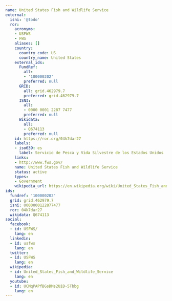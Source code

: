```yaml
---
name: United States Fish and Wildlife Service
external:
  isni: '@todo'
  ror:
    acronyms:
    - USFWS
    - FWS
    aliases: []
    country:
      country_code: US
      country_name: United States
    external_ids:
      FundRef:
        all:
        - '100000202'
        preferred: null
      GRID:
        all: grid.462979.7
        preferred: grid.462979.7
      ISNI:
        all:
        - 0000 0001 2287 7477
        preferred: null
      Wikidata:
        all:
        - Q674113
        preferred: null
    id: https://ror.org/04k7dar27
    labels:
    - iso639: es
      label: Servicio de Pesca y Vida Silvestre de los Estados Unidos
    links:
    - http://www.fws.gov/
    name: United States Fish and Wildlife Service
    status: active
    types:
    - Government
    wikipedia_url: https://en.wikipedia.org/wiki/United_States_Fish_and_Wildlife_Service
ids:
  fundref: '100000202'
  grid: grid.462979.7
  isni: 0000000122877477
  ror: 04k7dar27
  wikidata: Q674113
social:
  facebook:
  - id: USFWS/
    lang: en
  linkedin:
  - id: usfws
    lang: en
  twitter:
  - id: USFWS
    lang: en
  wikipedia:
  - id: United_States_Fish_and_Wildlife_Service
    lang: en
  youtube:
  - id: UCMqPAPfBGsDMs2UiD-5Tbbg
    lang: en
---
```

